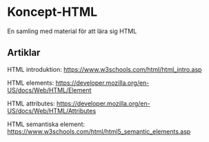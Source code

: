 # Koncept-HTML
En samling med material för att lära sig HTML

## Artiklar

HTML introduktion: https://www.w3schools.com/html/html_intro.asp

HTML elements: https://developer.mozilla.org/en-US/docs/Web/HTML/Element

HTML attributes: https://developer.mozilla.org/en-US/docs/Web/HTML/Attributes

HTML semantiska element: https://www.w3schools.com/html/html5_semantic_elements.asp
